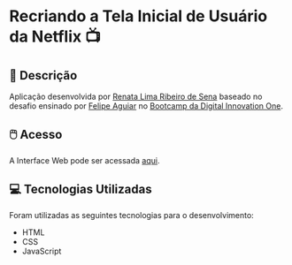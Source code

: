 # Recriando a Tela Inicial de Usuário da Netflix 📺 
## 📃 Descrição


Aplicação desenvolvida por [Renata Lima Ribeiro de Sena](https://github.com/renadeveloper) baseado no desafio ensinado por [Felipe Aguiar](https://github.com/felipeAguiarCode/netflix-clone) no [Bootcamp da Digital Innovation One](https://web.digitalinnovation.one/).


## 🖱️ Acesso


A Interface Web pode ser acessada [aqui](https://renadeveloper.github.io/netflix/).


## 💻 Tecnologias Utilizadas


Foram utilizadas as seguintes tecnologias para o desenvolvimento:

- HTML
- CSS
- JavaScript
